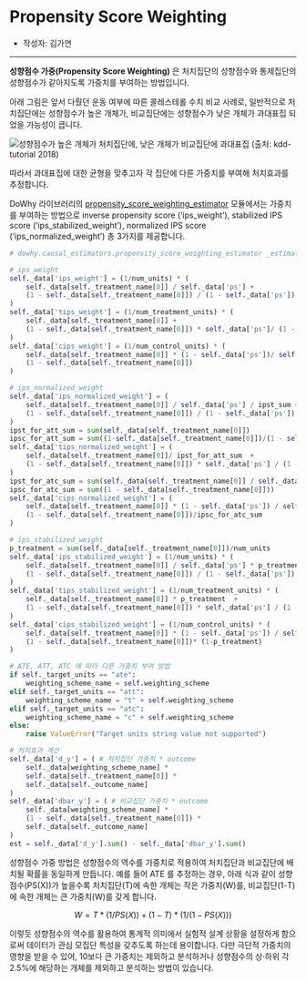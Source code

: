 # Propensity Score Weighting

- 작성자: 김가연

---

**성향점수 가중(Propensity Score Weighting)** 은 처치집단의 성향점수와 통제집단의 성향점수가 같아지도록 가중치를 부여하는 방법입니다.

아래 그림은 앞서 다뤘던 운동 여부에 따른 콜레스테롤 수치 비교 사례로, 일반적으로 처치집단에는 성향점수가 높은 개체가, 비교집단에는 성향점수가 낮은 개체가 과대표집 되었을 가능성이 큽니다. 

![성향점수가 높은 개체가 처치집단에, 낮은 개체가 비교집단에 과대표집 (출처: kdd-tutorial 2018)](https://user-images.githubusercontent.com/76609403/152136280-466ae2de-1a42-4d6a-a053-c31dee143001.png)

따라서 과대표집에 대한 균형을 맞추고자 각 집단에 다른 가중치를 부여해 처치효과를 추정합니다. 

DoWhy 라이브러리의 [propensity_score_weighting_estimator](https://microsoft.github.io/dowhy/_modules/dowhy/causal_estimators/propensity_score_weighting_estimator.html) 모듈에서는 가중치를 부여하는 방법으로 inverse propensity score (’ips_weight’), stabilized IPS score (’ips_stabilized_weight’), normalized IPS score (’ips_normalized_weight’) 총 3가지를 제공합니다. 

```python
# dowhy.causal_estimators.propensity_score_weighting_estimator _estimate_effect 함수 코드 일부

# ips_weight
self._data['ips_weight'] = (1/num_units) * (
    self._data[self._treatment_name[0]] / self._data['ps'] +
    (1 - self._data[self._treatment_name[0]]) / (1 - self._data['ps'])
)
self._data['tips_weight'] = (1/num_treatment_units) * (
    self._data[self._treatment_name[0]] +
    (1 - self._data[self._treatment_name[0]]) * self._data['ps']/ (1 - self._data['ps'])
)
self._data['cips_weight'] = (1/num_control_units) * (
    self._data[self._treatment_name[0]] * (1 - self._data['ps'])/ self._data['ps'] +
    (1 - self._data[self._treatment_name[0]])
)

# ips_normalized_weight
self._data['ips_normalized_weight'] = (
    self._data[self._treatment_name[0]] / self._data['ps'] / ipst_sum +
    (1 - self._data[self._treatment_name[0]]) / (1 - self._data['ps']) / ipsc_sum
)
ipst_for_att_sum = sum(self._data[self._treatment_name[0]])
ipsc_for_att_sum = sum((1-self._data[self._treatment_name[0]])/(1 - self._data['ps'])*self._data['ps'] )
self._data['tips_normalized_weight'] = (
    self._data[self._treatment_name[0]]/ ipst_for_att_sum  +
    (1 - self._data[self._treatment_name[0]]) * self._data['ps'] / (1 - self._data['ps']) / ipsc_for_att_sum
)
ipst_for_atc_sum = sum(self._data[self._treatment_name[0]] / self._data['ps'] * (1-self._data['ps']))
ipsc_for_atc_sum = sum((1 - self._data[self._treatment_name[0]]))
self._data['cips_normalized_weight'] = (
    self._data[self._treatment_name[0]] * (1 - self._data['ps']) / self._data['ps'] / ipst_for_atc_sum +
    (1 - self._data[self._treatment_name[0]])/ipsc_for_atc_sum
)

# ips_stabilized_weight
p_treatment = sum(self._data[self._treatment_name[0]])/num_units
self._data['ips_stabilized_weight'] = (1/num_units) * (
    self._data[self._treatment_name[0]] / self._data['ps'] * p_treatment +
    (1 - self._data[self._treatment_name[0]]) / (1 - self._data['ps']) * (1- p_treatment)
)
self._data['tips_stabilized_weight'] = (1/num_treatment_units) * (
    self._data[self._treatment_name[0]] * p_treatment  +
    (1 - self._data[self._treatment_name[0]]) * self._data['ps'] / (1 - self._data['ps']) * (1- p_treatment)
)
self._data['cips_stabilized_weight'] = (1/num_control_units) * (
    self._data[self._treatment_name[0]] * (1 - self._data['ps']) / self._data['ps'] * p_treatment +
    (1 - self._data[self._treatment_name[0]])* (1-p_treatment)
)

# ATE, ATT, ATC 에 따라 다른 가중치 부여 방법
if self._target_units == "ate":
    weighting_scheme_name = self.weighting_scheme
elif self._target_units == "att":
    weighting_scheme_name = "t" + self.weighting_scheme
elif self._target_units == "atc":
    weighting_scheme_name = "c" + self.weighting_scheme
else:
    raise ValueError("Target units string value not supported")

# 처치효과 계산
self._data['d_y'] = ( # 처치집단 가중치 * outcome
    self._data[weighting_scheme_name] *
    self._data[self._treatment_name[0]] *
    self._data[self._outcome_name]
)
self._data['dbar_y'] = ( # 비교집단 가중치 * outcome
    self._data[weighting_scheme_name] *
    (1 - self._data[self._treatment_name[0]]) *
    self._data[self._outcome_name]
)
est = self._data['d_y'].sum() - self._data['dbar_y'].sum()
```

성향점수 가중 방법은 성향점수의 역수를 가중치로 적용하여 처치집단과 비교집단에 배치될 확률을 동일하게 만듭니다. 예를 들어 ATE 를 추정하는 경우, 아래 식과 같이 성향점수(PS(X))가 높을수록 처치집단(T)에 속한 개체는 작은 가중치(W)를, 비교집단(1-T)에 속한 개체는 큰 가중치(W)를 갖게 합니다.

$$
W = T*(1/PS(X)) + (1-T)*(1/(1-PS(X)))
$$

이렇듯 성향점수의 역수를 활용하여 통계적 의미에서 실험적 설계 상황을 설정하게 함으로써 데이터가 관심 모집단 특성을 갖추도록 하는데 용이합니다. 다만 극단적 가중치의 영향을 받을 수 있어, 10보다 큰 가중치는 제외하고 분석하거나 성향점수의 상·하위 각 2.5%에 해당하는 개체를 제외하고 분석하는 방법이 있습니다.
